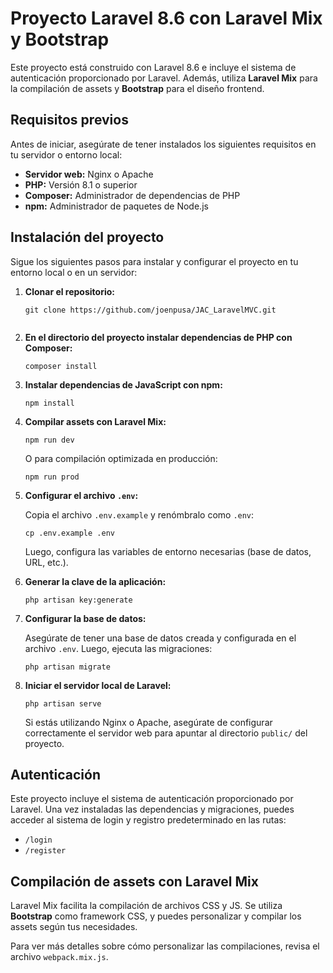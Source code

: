 <h1>Proyecto Laravel 8.6 con Laravel Mix y Bootstrap</h1>

<p>
Este proyecto está construido con Laravel 8.6 e incluye el sistema de autenticación proporcionado por Laravel. Además, utiliza <strong>Laravel Mix</strong> para la compilación de assets y <strong>Bootstrap</strong> para el diseño frontend.
</p>

<h2>Requisitos previos</h2>
<p>
Antes de iniciar, asegúrate de tener instalados los siguientes requisitos en tu servidor o entorno local:
</p>
<ul>
  <li><strong>Servidor web:</strong> Nginx o Apache</li>
  <li><strong>PHP:</strong> Versión 8.1 o superior</li>
  <li><strong>Composer:</strong> Administrador de dependencias de PHP</li>
  <li><strong>npm:</strong> Administrador de paquetes de Node.js</li>
</ul>

<h2>Instalación del proyecto</h2>
<p>Sigue los siguientes pasos para instalar y configurar el proyecto en tu entorno local o en un servidor:</p>

<ol>
  <li><strong>Clonar el repositorio:</strong>
    <pre><code>git clone https://github.com/joenpusa/JAC_LaravelMVC.git
    </code></pre>
  </li>

  <li><strong>En el directorio del proyecto instalar dependencias de PHP con Composer:</strong>
    <pre><code>composer install</code></pre>
  </li>

  <li><strong>Instalar dependencias de JavaScript con npm:</strong>
    <pre><code>npm install</code></pre>
  </li>

  <li><strong>Compilar assets con Laravel Mix:</strong>
    <pre><code>npm run dev</code></pre>
    <p>O para compilación optimizada en producción:</p>
    <pre><code>npm run prod</code></pre>
  </li>

  <li><strong>Configurar el archivo <code>.env</code>:</strong>
    <p>Copia el archivo <code>.env.example</code> y renómbralo como <code>.env</code>:</p>
    <pre><code>cp .env.example .env</code></pre>
    <p>Luego, configura las variables de entorno necesarias (base de datos, URL, etc.).</p>
  </li>

  <li><strong>Generar la clave de la aplicación:</strong>
    <pre><code>php artisan key:generate</code></pre>
  </li>

  <li><strong>Configurar la base de datos:</strong>
    <p>Asegúrate de tener una base de datos creada y configurada en el archivo <code>.env</code>. Luego, ejecuta las migraciones:</p>
    <pre><code>php artisan migrate</code></pre>
  </li>

  <li><strong>Iniciar el servidor local de Laravel:</strong>
    <pre><code>php artisan serve</code></pre>
    <p>Si estás utilizando Nginx o Apache, asegúrate de configurar correctamente el servidor web para apuntar al directorio <code>public/</code> del proyecto.</p>
  </li>
</ol>

<h2>Autenticación</h2>
<p>
Este proyecto incluye el sistema de autenticación proporcionado por Laravel. Una vez instaladas las dependencias y migraciones, puedes acceder al sistema de login y registro predeterminado en las rutas:
</p>
<ul>
  <li><code>/login</code></li>
  <li><code>/register</code></li>
</ul>

<h2>Compilación de assets con Laravel Mix</h2>
<p>
Laravel Mix facilita la compilación de archivos CSS y JS. Se utiliza <strong>Bootstrap</strong> como framework CSS, y puedes personalizar y compilar los assets según tus necesidades.
</p>
<p>
Para ver más detalles sobre cómo personalizar las compilaciones, revisa el archivo <code>webpack.mix.js</code>.
</p>

